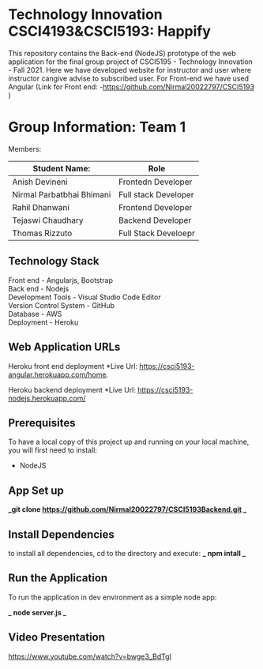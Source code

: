 # Technology Innovation CSCI4193&CSCI5193: Happify

This repository contains the Back-end (NodeJS) prototype of the web application for the final group project of CSCI5195 - Technology Innovation - Fall 2021. Here we have developed website for instructor and user where instructor cangive advise to subscribed user. For Front-end we have used Angular (Link for Front end: -https://github.com/Nirmal20022797/CSCI5193 )

# Group Information: Team 1

Members:

|Student Name:             | Role|
|--------------------------|--------------------|
|Anish Devineni            |Frontedn Developer  |
|Nirmal Parbatbhai Bhimani |Full stack Developer|
|Rahil Dhanwani            |Frontend Developer  |
|Tejaswi Chaudhary         |Backend Developer   |
|Thomas Rizzuto            |Full Stack Develoepr|

## Technology Stack

Front end - Angularjs, Bootstrap<br />
Back end - Nodejs<br />
Development Tools - Visual Studio Code Editor<br />
Version Control System - GitHub<br />
Database - AWS <br />
Deployment - Heroku<br />


## Web Application URLs
Heroku front end deployment
*Live Url: https://csci5193-angular.herokuapp.com/home.

Heroku backend deployment
*Live Url: https://csci5193-nodejs.herokuapp.com/

## Prerequisites
To have a local copy of this project up and running on your local machine, you will first need to install:

* NodeJS
## App Set up

**_git clone https://github.com/Nirmal20022797/CSCI5193Backend.git _**


## Install Dependencies

to install all dependencies, cd to the directory and execute:
**_ npm intall _**

## Run the Application

To run the application in dev environment as a simple node app:

**_ node server.js _**



## Video Presentation

https://www.youtube.com/watch?v=bwge3_BdTgI





